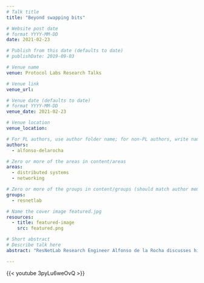 ```yaml
---
# Talk title
title: "Beyond swapping bits"

# Website post date
# format YYYY-MM-DD
date: 2021-02-23

# Publish from this date (defaults to date)
# publishDate: 2019-09-03

# Venue name
venue: Protocol Labs Research Talks

# Venue link
venue_url:

# Venue date (defaults to date)
# format YYYY-MM-DD
venue_date: 2021-02-23

# Venue location
venue_location:

# For PL authors, use author folder name; for non-PL authors, write name as in paper within ""
authors:
  - alfonso-delarocha

# Zero or more of the areas in content/areas
areas:
  - distributed systems
  - networking

# Zero or more of the groups in content/groups (should match author membership)
groups:
  - resnetlab

# Name the cover image featured.jpg
resources:
  - title: featured-image
    src: featured.png

# Short abstract
# Describe talk here
abstract: "ResNetLab Research Engineer Alfonso de la Rocha discusses his 'Beyond Bitswap' project. Check out related posts on our blog."

---
```



{{< youtube 3pyLu6weOvQ >}}
